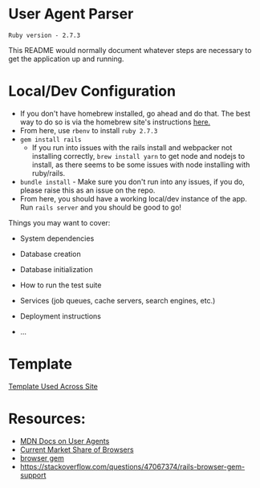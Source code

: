 # User Agent Parser

`Ruby version - 2.7.3`

This README would normally document whatever steps are necessary to get the
application up and running.

# Local/Dev Configuration
* If you don't have homebrew installed, go ahead and do that. The best way to do so is via the homebrew site's instructions [here.](https://brew.sh/)
* From here, use `rbenv` to install `ruby 2.7.3`
* `gem install rails`
  * If you run into issues with the rails install and webpacker not installing correctly, `brew install yarn` to get node and nodejs to install, as there seems to be some issues with node installing with ruby/rails.
* `bundle install` - Make sure you don't run into any issues, if you do, please raise this as an issue on the repo.
* From here, you should have a working local/dev instance of the app. Run `rails server` and you should be good to go!


Things you may want to cover:

* System dependencies

* Database creation

* Database initialization

* How to run the test suite

* Services (job queues, cache servers, search engines, etc.)

* Deployment instructions

* ...



# Template

[Template Used Across Site](https://www.w3schools.com/w3css/tryit.asp?filename=tryw3css_templates_start_page&stacked=h)


# Resources:

* [MDN Docs on User Agents](https://developer.mozilla.org/en-US/docs/Web/HTTP/Headers/User-Agent)
* [Current Market Share of Browsers](https://www.statista.com/statistics/272697/market-share-desktop-internet-browser-usa/#:~:text=The%20most%20popular%20current%20browsers,Mozilla%20Firefox%20and%20Apple's%20Safari.)
* [browser gem](https://github.com/fnando/browser/blob/main/README.md)
* https://stackoverflow.com/questions/47067374/rails-browser-gem-support
